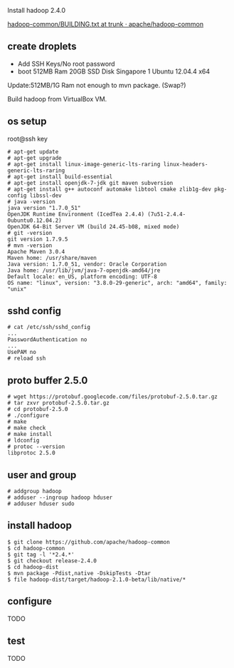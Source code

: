 Install hadoop 2.4.0 

[hadoop-common/BUILDING.txt at trunk · apache/hadoop-common](https://github.com/apache/hadoop-common/blob/trunk/BUILDING.txt)

## create droplets

- Add SSH Keys/No root password
- boot 512MB Ram 20GB SSD Disk Singapore 1 Ubuntu 12.04.4 x64

Update:512MB/1G Ram not enough to mvn package. (Swap?)

Build hadoop from VirtualBox VM. 


## os setup

root@ssh key 
```
# apt-get update
# apt-get upgrade
# apt-get install linux-image-generic-lts-raring linux-headers-generic-lts-raring
# apt-get install build-essential
# apt-get install openjdk-7-jdk git maven subversion
# apt-get install g++ autoconf automake libtool cmake zlib1g-dev pkg-config libssl-dev
# java -version
java version "1.7.0_51"
OpenJDK Runtime Environment (IcedTea 2.4.4) (7u51-2.4.4-0ubuntu0.12.04.2)
OpenJDK 64-Bit Server VM (build 24.45-b08, mixed mode)
# git -version
git version 1.7.9.5
# mvn -version
Apache Maven 3.0.4
Maven home: /usr/share/maven
Java version: 1.7.0_51, vendor: Oracle Corporation
Java home: /usr/lib/jvm/java-7-openjdk-amd64/jre
Default locale: en_US, platform encoding: UTF-8
OS name: "linux", version: "3.8.0-29-generic", arch: "amd64", family: "unix"
```

## sshd config

```
# cat /etc/ssh/sshd_config
...
PasswordAuthentication no
...
UsePAM no
# reload ssh
```
## proto buffer 2.5.0
```
# wget https://protobuf.googlecode.com/files/protobuf-2.5.0.tar.gz
# tar zxvr protobuf-2.5.0.tar.gz
# cd protobuf-2.5.0
# ./configure
# make
# make check
# make install
# ldconfig
# protoc --version
libprotoc 2.5.0

```
## user and group

```
# addgroup hadoop
# adduser --ingroup hadoop hduser
# adduser hduser sudo
```

## install hadoop

```
$ git clone https://github.com/apache/hadoop-common
$ cd hadoop-common
$ git tag -l '*2.4.*'
$ git checkout release-2.4.0
$ cd hadoop-dist
$ mvn package -Pdist,native -DskipTests -Dtar
$ file hadoop-dist/target/hadoop-2.1.0-beta/lib/native/*
```

## configure 

TODO

## test

TODO
